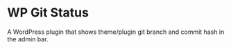 # WP Git Status

A WordPress plugin that shows theme/plugin git branch and commit hash in the admin bar.

